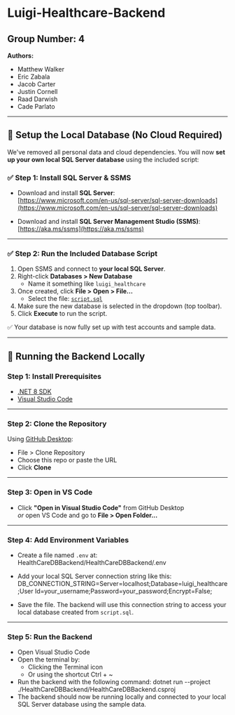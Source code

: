 # Luigi-Healthcare-Backend

## Group Number: 4  
**Authors:**  
- Matthew Walker  
- Eric Zabala  
- Jacob Carter  
- Justin Cornell  
- Raad Darwish  
- Cade Parlato  

---

## 🧠 Setup the Local Database (No Cloud Required)

We've removed all personal data and cloud dependencies. You will now **set up your own local SQL Server database** using the included script:

### ✅ Step 1: Install SQL Server & SSMS

- Download and install **SQL Server**:  
  [https://www.microsoft.com/en-us/sql-server/sql-server-downloads](https://www.microsoft.com/en-us/sql-server/sql-server-downloads)

- Download and install **SQL Server Management Studio (SSMS)**:  
  [https://aka.ms/ssms](https://aka.ms/ssms)

---

### ✅ Step 2: Run the Included Database Script

1. Open SSMS and connect to **your local SQL Server**.
2. Right-click **Databases > New Database**  
   - Name it something like `luigi_healthcare`
3. Once created, click **File > Open > File...**
   - Select the file: [`script.sql`](.script.sql)
4. Make sure the new database is selected in the dropdown (top toolbar).
5. Click **Execute** to run the script.

✅ Your database is now fully set up with test accounts and sample data.

---

## 🧪 Running the Backend Locally

### Step 1: Install Prerequisites
- [.NET 8 SDK](https://dotnet.microsoft.com/en-us/download/dotnet/8.0)
- [Visual Studio Code](https://code.visualstudio.com/)

---

### Step 2: Clone the Repository

Using [GitHub Desktop](https://desktop.github.com/):
- File > Clone Repository
- Choose this repo or paste the URL
- Click **Clone**

---

### Step 3: Open in VS Code
- Click **"Open in Visual Studio Code"** from GitHub Desktop  
  *or* open VS Code and go to **File > Open Folder...**

---

### Step 4: Add Environment Variables

- Create a file named `.env` at:
  HealthCareDBBackend/HealthCareDBBackend/.env

- Add your local SQL Server connection string like this:
  DB_CONNECTION_STRING=Server=localhost;Database=luigi_healthcare;User Id=your_username;Password=your_password;Encrypt=False;

- Save the file. The backend will use this connection string to access your local database created from `script.sql`.

---

### Step 5: Run the Backend

- Open Visual Studio Code
- Open the terminal by:
  - Clicking the Terminal icon
  - Or using the shortcut Ctrl + ~
- Run the backend with the following command:
  dotnet run --project ./HealthCareDBBackend/HealthCareDBBackend.csproj
- The backend should now be running locally and connected to your local SQL Server database using the sample data.
